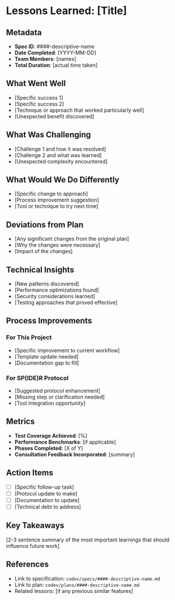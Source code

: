 # Lessons Learned: [Title]

## Metadata
- **Spec ID**: ####-descriptive-name
- **Date Completed**: [YYYY-MM-DD]
- **Team Members**: [names]
- **Total Duration**: [actual time taken]

## What Went Well
- [Specific success 1]
- [Specific success 2]
- [Technique or approach that worked particularly well]
- [Unexpected benefit discovered]

## What Was Challenging
- [Challenge 1 and how it was resolved]
- [Challenge 2 and what was learned]
- [Unexpected complexity encountered]

## What Would We Do Differently
- [Specific change to approach]
- [Process improvement suggestion]
- [Tool or technique to try next time]

## Deviations from Plan
- [Any significant changes from the original plan]
- [Why the changes were necessary]
- [Impact of the changes]

## Technical Insights
- [New patterns discovered]
- [Performance optimizations found]
- [Security considerations learned]
- [Testing approaches that proved effective]

## Process Improvements
### For This Project
- [Specific improvement to current workflow]
- [Template update needed]
- [Documentation gap to fill]

### For SP(IDE)R Protocol
- [Suggested protocol enhancement]
- [Missing step or clarification needed]
- [Tool integration opportunity]

## Metrics
- **Test Coverage Achieved**: [%]
- **Performance Benchmarks**: [if applicable]
- **Phases Completed**: [X of Y]
- **Consultation Feedback Incorporated**: [summary]

## Action Items
- [ ] [Specific follow-up task]
- [ ] [Protocol update to make]
- [ ] [Documentation to update]
- [ ] [Technical debt to address]

## Key Takeaways
[2-3 sentence summary of the most important learnings that should influence future work]

## References
- Link to specification: `codev/specs/####-descriptive-name.md`
- Link to plan: `codev/plans/####-descriptive-name.md`
- Related lessons: [if any previous similar features]